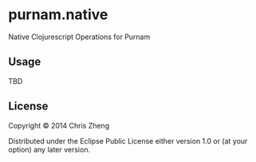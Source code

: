 # purnam.native

Native Clojurescript Operations for Purnam

## Usage

TBD

## License

Copyright © 2014 Chris Zheng

Distributed under the Eclipse Public License either version 1.0 or (at
your option) any later version.
